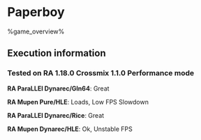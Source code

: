 # Paperboy 

%game_overview%

## Execution information

### Tested on RA 1.18.0 Crossmix 1.1.0 Performance mode

**RA ParaLLEl Dynarec/Gln64**: Great

**RA Mupen Pure/HLE**: Loads, Low FPS Slowdown

**RA ParaLLEl Dynarec/Rice**: Great

**RA Mupen Dynarec/HLE**: Ok, Unstable FPS